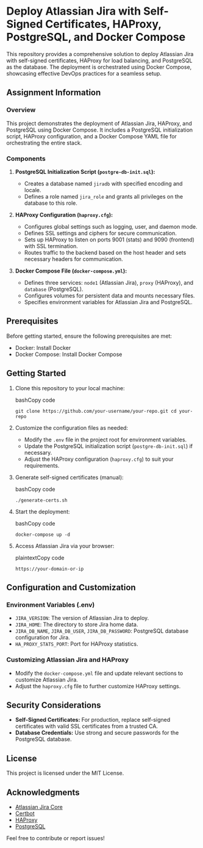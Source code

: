 # Deploy Atlassian Jira with Self-Signed Certificates, HAProxy, PostgreSQL, and Docker Compose

This repository provides a comprehensive solution to deploy Atlassian Jira with self-signed certificates, HAProxy for load balancing, and PostgreSQL as the database. The deployment is orchestrated using Docker Compose, showcasing effective DevOps practices for a seamless setup.

## Assignment Information

### Overview

This project demonstrates the deployment of Atlassian Jira, HAProxy, and PostgreSQL using Docker Compose. It includes a PostgreSQL initialization script, HAProxy configuration, and a Docker Compose YAML file for orchestrating the entire stack.

### Components

1.  **PostgreSQL Initialization Script (`postgre-db-init.sql`):**
    
    -   Creates a database named `jiradb` with specified encoding and locale.
    -   Defines a role named `jira_role` and grants all privileges on the database to this role.
2.  **HAProxy Configuration (`haproxy.cfg`):**
    
    -   Configures global settings such as logging, user, and daemon mode.
    -   Defines SSL settings and ciphers for secure communication.
    -   Sets up HAProxy to listen on ports 9001 (stats) and 9090 (frontend) with SSL termination.
    -   Routes traffic to the backend based on the host header and sets necessary headers for communication.
3.  **Docker Compose File (`docker-compose.yml`):**
    
    -   Defines three services: `node1` (Atlassian Jira), `proxy` (HAProxy), and `database` (PostgreSQL).
    -   Configures volumes for persistent data and mounts necessary files.
    -   Specifies environment variables for Atlassian Jira and PostgreSQL.

## Prerequisites

Before getting started, ensure the following prerequisites are met:

-   Docker: Install Docker
-   Docker Compose: Install Docker Compose

## Getting Started

1.  Clone this repository to your local machine:
    
    bashCopy code
    
    `git clone https://github.com/your-username/your-repo.git
    cd your-repo` 
    
2.  Customize the configuration files as needed:
    
    -   Modify the `.env` file in the project root for environment variables.
    -   Update the PostgreSQL initialization script (`postgre-db-init.sql`) if necessary.
    -   Adjust the HAProxy configuration (`haproxy.cfg`) to suit your requirements.
3.  Generate self-signed certificates (manual):
    
    bashCopy code
    
    `./generate-certs.sh` 
    
4.  Start the deployment:
    
    bashCopy code
    
    `docker-compose up -d` 
    
5.  Access Atlassian Jira via your browser:
    
    plaintextCopy code
    
    `https://your-domain-or-ip` 
    

## Configuration and Customization

### Environment Variables (.env)

-   `JIRA_VERSION`: The version of Atlassian Jira to deploy.
-   `JIRA_HOME`: The directory to store Jira home data.
-   `JIRA_DB_NAME`, `JIRA_DB_USER`, `JIRA_DB_PASSWORD`: PostgreSQL database configuration for Jira.
-   `HA_PROXY_STATS_PORT`: Port for HAProxy statistics.

### Customizing Atlassian Jira and HAProxy

-   Modify the `docker-compose.yml` file and update relevant sections to customize Atlassian Jira.
-   Adjust the `haproxy.cfg` file to further customize HAProxy settings.

## Security Considerations

-   **Self-Signed Certificates:** For production, replace self-signed certificates with valid SSL certificates from a trusted CA.
-   **Database Credentials:** Use strong and secure passwords for the PostgreSQL database.

## License

This project is licensed under the MIT License.

## Acknowledgments

-   [Atlassian Jira Core](https://www.atlassian.com/)
-   [Certbot](https://certbot.eff.org/)
-   [HAProxy](http://www.haproxy.org/)
-   [PostgreSQL](https://www.postgresql.org/)

Feel free to contribute or report issues!
